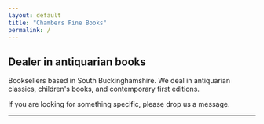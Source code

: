 ```yaml
---
layout: default
title: "Chambers Fine Books"
permalink: /
---
```


## Dealer in antiquarian books

Booksellers based in South Buckinghamshire. We deal in antiquarian classics, children's books, and contemporary first editions. 

If you are looking for something specific, please drop us a message.



---

